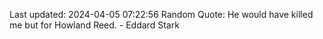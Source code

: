 Last updated: 2024-04-05 07:22:56
Random Quote: He would have killed me but for Howland Reed.  -  Eddard Stark